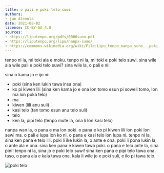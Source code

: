 ```yaml
---
title: o pali e poki telo suwi
authors:
- jan Alonola
date: 2021-08-02
license: CC-BY-SA 4.0
sources:
- https://liputenpo.org/pdfs/0006suno.pdf
- https://liputenpo.org/lipu/nanpa-suno/
- https://commons.wikimedia.org/wiki/File:Lipu_tenpo_nanpa_suno_-_poki_telo.png
---
```


tenpo ni la, mi toki ala e moku. tenpo ni la, mi toki e poki telo suwi. sina wile ala wile pali e poki telo suwi? sina wile la, o pali e ni:

sina o kama jo e ijo ni:

- poki (sina ken lukin tawa insa ona)
- ko pi kiwen lili (sina ken kama jo e ona lon tomo esun pi soweli tomo, lon ma lon poka telo)
- ma
- kiwen (lili anu suli)
- kasi telo (tan tomo esun anu telo suli)
- telo
- ken la, pipi telo (tenpo mute la, ona li lon kasi telo)

nanpa wan la, o pana e ma lon poki. o pana e ko pi kiwen lili lon poki lon sewi ma. o pali e lupa lon ko ni. o pana e kasi telo lon lupa ni. tenpo ni la, sina ken pana e telo lili. poki li ike lukin la, o ante e ona. poki li pona lukin la, o ante ala e ona. sina ken pana e kiwen tawa poki. o pana e telo ante la, sina pini! tenpo ni la, sina jo e poki telo suwi! sina ken pana e pipi telo tawa ona. taso, o pana ala e kala tawa ona. kala li wile jo e poki suli, e ilo pi tawa telo.

![poki telo](https://upload.wikimedia.org/wikipedia/commons/9/93/Lipu_tenpo_nanpa_suno_-_poki_telo.png)
